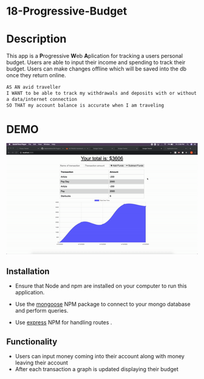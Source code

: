 # 18-Progressive-Budget

# Description 

This app is a **P**rogressive **W**eb **A**plication for tracking a users personal budget. Users are able to input their income and spending to track their budget. Users can make changes offline which will be saved into the db once they return online. 

```
AS AN avid traveller
I WANT to be able to track my withdrawals and deposits with or without a data/internet connection
SO THAT my account balance is accurate when I am traveling
```

# DEMO 
![Fitness Tracker Demo](assets/demo.gif)

## Installation

* Ensure that Node and npm are installed on your computer to run this application. 

* Use the [mongoose](https://www.npmjs.com/package/mongoose) NPM package to connect to your mongo database and perform queries.

* Use [express](https://www.npmjs.com/package/express) NPM for handling routes .

## Functionality 

* Users can input money coming into their account along with money leaving their account
* After each transaction a graph is updated displaying their budget
